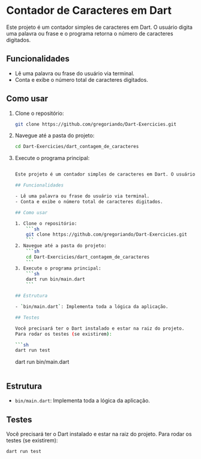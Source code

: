 # Contador de Caracteres em Dart

Este projeto é um contador simples de caracteres em Dart. O usuário digita uma palavra ou frase e o programa retorna o número de caracteres digitados.

## Funcionalidades

- Lê uma palavra ou frase do usuário via terminal.
- Conta e exibe o número total de caracteres digitados.

## Como usar

1. Clone o repositório:
    ```sh
    git clone https://github.com/gregoriando/Dart-Exercicies.git
    ```
2. Navegue até a pasta do projeto:
    ```sh
    cd Dart-Exercicies/dart_contagem_de_caracteres
    ```
3. Execute o programa principal:
    ```sh    # Contador de Caracteres em Dart
    
    Este projeto é um contador simples de caracteres em Dart. O usuário digita uma palavra ou frase e o programa retorna o número de caracteres digitados.
    
    ## Funcionalidades
    
    - Lê uma palavra ou frase do usuário via terminal.
    - Conta e exibe o número total de caracteres digitados.
    
    ## Como usar
    
    1. Clone o repositório:
        ```sh
        git clone https://github.com/gregoriando/Dart-Exercicies.git
        ```
    2. Navegue até a pasta do projeto:
        ```sh
        cd Dart-Exercicies/dart_contagem_de_caracteres
        ```
    3. Execute o programa principal:
        ```sh
        dart run bin/main.dart
        ```
    
    ## Estrutura
    
    - `bin/main.dart`: Implementa toda a lógica da aplicação.
    
    ## Testes
    
    Você precisará ter o Dart instalado e estar na raiz do projeto.
    Para rodar os testes (se existirem):
    
    ```sh
    dart run test
    ```
    dart run bin/main.dart
    ```

## Estrutura

- `bin/main.dart`: Implementa toda a lógica da aplicação.

## Testes

Você precisará ter o Dart instalado e estar na raiz do projeto.
Para rodar os testes (se existirem):

```sh
dart run test
```